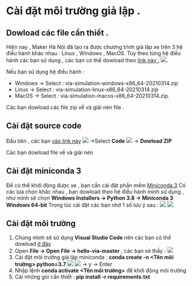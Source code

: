 # Cài đặt môi trường giả lập . 
## Dowload các file cần thiết .
Hiện nay , Maker Hà Nội đã tạo ra được chương trình giả lập xe  trên 3 hệ điều hành khác nhau : Linux , Windows , MacOS.
Tùy theo từng hệ điều hành các bạn sử dụng , các bạn có thể dowload theo [link này .](https://github.com/makerhanoi/via-simulation-jeep/releases/tag/v0.1-alpha "Github Maker Hanoi")
![](https://i.imgur.com/Usr2cTl.png).

Nếu bạn sử dụng hệ điều hành : 
* Windows -> Select : via-simulation-windows-x86_64-20210314.zip
* Linux -> Select : via-simulation-linux-x86_64-20210314.zip
* MacOS -> Select : via-simulation-macos-x86_64-20210314.zip. 


Các bạn dowload các file zip về và giải nén file . 

## Cài đặt source code
 Đầu tiên , các bạn [vào link này](https://github.com/makerhanoi/hello-via)
![](https://i.imgur.com/TUG9FiX.png)
 ->Select **Code** 
![](https://i.imgur.com/DF7WLXg.png)
 -> **Dowload ZIP**

Các bạn dowload file về và giải nén 

## Cài đặt miniconda 3
Để có thể khởi động được xe , bạn cần cài đặt phần mềm [Miniconda 3](https://docs.conda.io/en/latest/miniconda.html)
Có các lựa chọn khác nhau , bạn dowload theo hệ điều hành mình sử dụng , như mình sẽ chọn **Windows Installers -> Python 3.8 -> Miniconda 3 Windows 64-bit**
Trong lúc cài đặt các bạn nhớ 1 số lưu ý sau : 
![](https://i.imgur.com/aSkRwc7.png)
![](https://i.imgur.com/VpDTeSq.png)

## Cài đặt môi trường 


1. Chúng mình sẽ sử dụng **Visual Studio Code** nên các bạn có thể dowload [ở đây](https://code.visualstudio.com/download "Visual Studio Code ")
2. Open **File -> Open File -> hello-via-master** , các bạn sẽ thấy : 
![](https://i.imgur.com/OMZBOYn.png)
3. Cài đặt môi trường giả lập miniconda : **conda create -n <Tên môi trường> python=3.7**
 ![](https://i.imgur.com/Hf5KEZk.png)
 ![](https://i.imgur.com/9rE8HvV.png) 
 -> y -> Enter
4. Nhập lệnh **conda activate <Tên môi trường>** để khởi động môi trường
8. Cài những gói cần thiết : **pip install -r requirements.txt**
